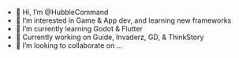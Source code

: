 - 👋 Hi, I’m @HubbleCommand
- 👀 I’m interested in Game & App dev, and learning new frameworks
- 🌱 I’m currently learning Godot & Flutter
- :hammer: Currently working on Guide, Invaderz, GD, & ThinkStory
- 💞️ I’m looking to collaborate on ...
